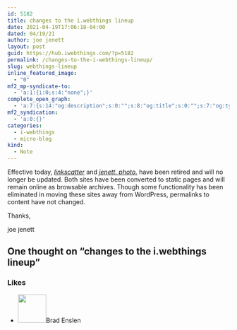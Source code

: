 ```yaml
---
id: 5182
title: changes to the i.webthings lineup
date: 2021-04-19T17:06:18-04:00
dated: 04/19/21
author: joe jenett
layout: post
guid: https://hub.iwebthings.com/?p=5182
permalink: /changes-to-the-i-webthings-lineup/
slug: webthings-lineup
inline_featured_image:
  - "0"
mf2_mp-syndicate-to:
  - 'a:1:{i:0;s:4:"none";}'
complete_open_graph:
  - 'a:7:{s:14:"og:description";s:0:"";s:8:"og:title";s:0:"";s:7:"og:type";s:0:"";s:12:"twitter:card";s:7:"summary";s:15:"twitter:creator";s:0:"";s:19:"twitter:description";s:0:"";s:8:"og:image";s:0:"";}'
mf2_syndication:
  - 'a:0:{}'
categories:
  - i-webthings
  - micro-blog
kind:
  - Note
---
```

Effective today, [_linkscatter_](https://linkscatter.joejenett.com) and [_jenett. photo._](https://photo.joejenett.com/) have been retired and will no longer be updated. Both sites have been converted to static pages and will remain online as browsable archives.<!-- excerpt-end -->  Though some functionality has been eliminated in moving these sites away from WordPress, permalinks to content have not changed.

Thanks,

joe jenett

<h2 id="comments-title">One thought on “<span>changes to the i.webthings lineup</span>”		</h2>
<ol class="commentlist">
		</ol>

<div class="likes">
<h3>Likes</h3>
<ul class="mention-list linkback-like"><li class="webmention even thread-even depth-1 linkback-like-single u-like h-cite h-entry p-comment comment" id="comment-2706">
<span class="p-author h-card"><a class="u-url" title="Brad Enslen liked this note on twitter.com." href="https://twitter.com/bradenslen"><img alt="" src="https://pbs.twimg.com/profile_images/84617460/mo128.gif" srcset="https://pbs.twimg.com/profile_images/84617460/mo128.gif 2x" class="avatar avatar-64 photo avatar-default local-avatar u-photo" itemprop="image" loading="lazy" width="64" height="64"></a><span class="hide-name p-name">Brad Enslen</span></span><a class="u-url __mPS2id" href="https://twitter.com/iwebthings/status/1384252800972980232#favorited-by-22272829"></a>
</li></ul></div>